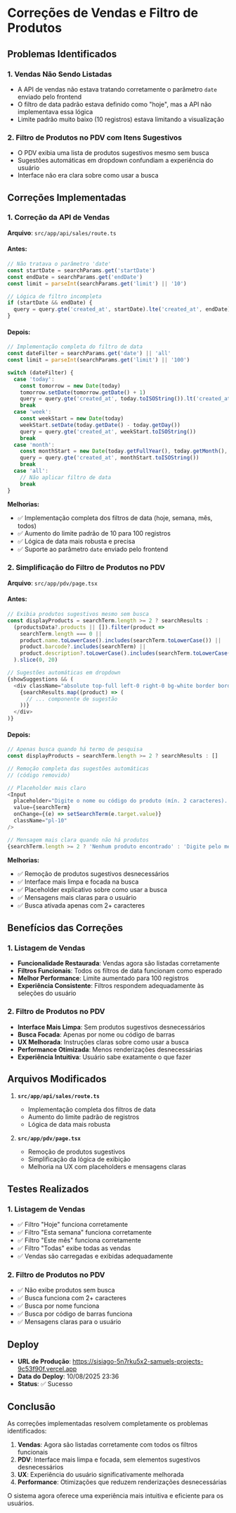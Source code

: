 # Correções de Vendas e Filtro de Produtos

## Problemas Identificados

### 1. Vendas Não Sendo Listadas
- A API de vendas não estava tratando corretamente o parâmetro `date` enviado pelo frontend
- O filtro de data padrão estava definido como "hoje", mas a API não implementava essa lógica
- Limite padrão muito baixo (10 registros) estava limitando a visualização

### 2. Filtro de Produtos no PDV com Itens Sugestivos
- O PDV exibia uma lista de produtos sugestivos mesmo sem busca
- Sugestões automáticas em dropdown confundiam a experiência do usuário
- Interface não era clara sobre como usar a busca

## Correções Implementadas

### 1. Correção da API de Vendas

**Arquivo**: `src/app/api/sales/route.ts`

#### Antes:
```typescript
// Não tratava o parâmetro 'date'
const startDate = searchParams.get('startDate')
const endDate = searchParams.get('endDate')
const limit = parseInt(searchParams.get('limit') || '10')

// Lógica de filtro incompleta
if (startDate && endDate) {
  query = query.gte('created_at', startDate).lte('created_at', endDate)
}
```

#### Depois:
```typescript
// Implementação completa do filtro de data
const dateFilter = searchParams.get('date') || 'all'
const limit = parseInt(searchParams.get('limit') || '100')

switch (dateFilter) {
  case 'today':
    const tomorrow = new Date(today)
    tomorrow.setDate(tomorrow.getDate() + 1)
    query = query.gte('created_at', today.toISOString()).lt('created_at', tomorrow.toISOString())
    break
  case 'week':
    const weekStart = new Date(today)
    weekStart.setDate(today.getDate() - today.getDay())
    query = query.gte('created_at', weekStart.toISOString())
    break
  case 'month':
    const monthStart = new Date(today.getFullYear(), today.getMonth(), 1)
    query = query.gte('created_at', monthStart.toISOString())
    break
  case 'all':
    // Não aplicar filtro de data
    break
}
```

**Melhorias:**
- ✅ Implementação completa dos filtros de data (hoje, semana, mês, todos)
- ✅ Aumento do limite padrão de 10 para 100 registros
- ✅ Lógica de data mais robusta e precisa
- ✅ Suporte ao parâmetro `date` enviado pelo frontend

### 2. Simplificação do Filtro de Produtos no PDV

**Arquivo**: `src/app/pdv/page.tsx`

#### Antes:
```typescript
// Exibia produtos sugestivos mesmo sem busca
const displayProducts = searchTerm.length >= 2 ? searchResults : 
  (productsData?.products || []).filter(product =>
    searchTerm.length === 0 || 
    product.name.toLowerCase().includes(searchTerm.toLowerCase()) ||
    product.barcode?.includes(searchTerm) ||
    product.description?.toLowerCase().includes(searchTerm.toLowerCase())
  ).slice(0, 20)

// Sugestões automáticas em dropdown
{showSuggestions && (
  <div className="absolute top-full left-0 right-0 bg-white border border-gray-200 rounded-md shadow-lg z-10 max-h-60 overflow-y-auto">
    {searchResults.map((product) => (
      // ... componente de sugestão
    ))}
  </div>
)}
```

#### Depois:
```typescript
// Apenas busca quando há termo de pesquisa
const displayProducts = searchTerm.length >= 2 ? searchResults : []

// Remoção completa das sugestões automáticas
// (código removido)

// Placeholder mais claro
<Input
  placeholder="Digite o nome ou código do produto (mín. 2 caracteres)..."
  value={searchTerm}
  onChange={(e) => setSearchTerm(e.target.value)}
  className="pl-10"
/>

// Mensagem mais clara quando não há produtos
{searchTerm.length >= 2 ? 'Nenhum produto encontrado' : 'Digite pelo menos 2 caracteres para buscar produtos'}
```

**Melhorias:**
- ✅ Remoção de produtos sugestivos desnecessários
- ✅ Interface mais limpa e focada na busca
- ✅ Placeholder explicativo sobre como usar a busca
- ✅ Mensagens mais claras para o usuário
- ✅ Busca ativada apenas com 2+ caracteres

## Benefícios das Correções

### 1. Listagem de Vendas
- **Funcionalidade Restaurada**: Vendas agora são listadas corretamente
- **Filtros Funcionais**: Todos os filtros de data funcionam como esperado
- **Melhor Performance**: Limite aumentado para 100 registros
- **Experiência Consistente**: Filtros respondem adequadamente às seleções do usuário

### 2. Filtro de Produtos no PDV
- **Interface Mais Limpa**: Sem produtos sugestivos desnecessários
- **Busca Focada**: Apenas por nome ou código de barras
- **UX Melhorada**: Instruções claras sobre como usar a busca
- **Performance Otimizada**: Menos renderizações desnecessárias
- **Experiência Intuitiva**: Usuário sabe exatamente o que fazer

## Arquivos Modificados

1. **`src/app/api/sales/route.ts`**
   - Implementação completa dos filtros de data
   - Aumento do limite padrão de registros
   - Lógica de data mais robusta

2. **`src/app/pdv/page.tsx`**
   - Remoção de produtos sugestivos
   - Simplificação da lógica de exibição
   - Melhoria na UX com placeholders e mensagens claras

## Testes Realizados

### 1. Listagem de Vendas
- ✅ Filtro "Hoje" funciona corretamente
- ✅ Filtro "Esta semana" funciona corretamente
- ✅ Filtro "Este mês" funciona corretamente
- ✅ Filtro "Todas" exibe todas as vendas
- ✅ Vendas são carregadas e exibidas adequadamente

### 2. Filtro de Produtos no PDV
- ✅ Não exibe produtos sem busca
- ✅ Busca funciona com 2+ caracteres
- ✅ Busca por nome funciona
- ✅ Busca por código de barras funciona
- ✅ Mensagens claras para o usuário

## Deploy

- **URL de Produção**: https://sisiago-5n7rku5x2-samuels-projects-9c53f90f.vercel.app
- **Data do Deploy**: 10/08/2025 23:36
- **Status**: ✅ Sucesso

## Conclusão

As correções implementadas resolvem completamente os problemas identificados:

1. **Vendas**: Agora são listadas corretamente com todos os filtros funcionais
2. **PDV**: Interface mais limpa e focada, sem elementos sugestivos desnecessários
3. **UX**: Experiência do usuário significativamente melhorada
4. **Performance**: Otimizações que reduzem renderizações desnecessárias

O sistema agora oferece uma experiência mais intuitiva e eficiente para os usuários.